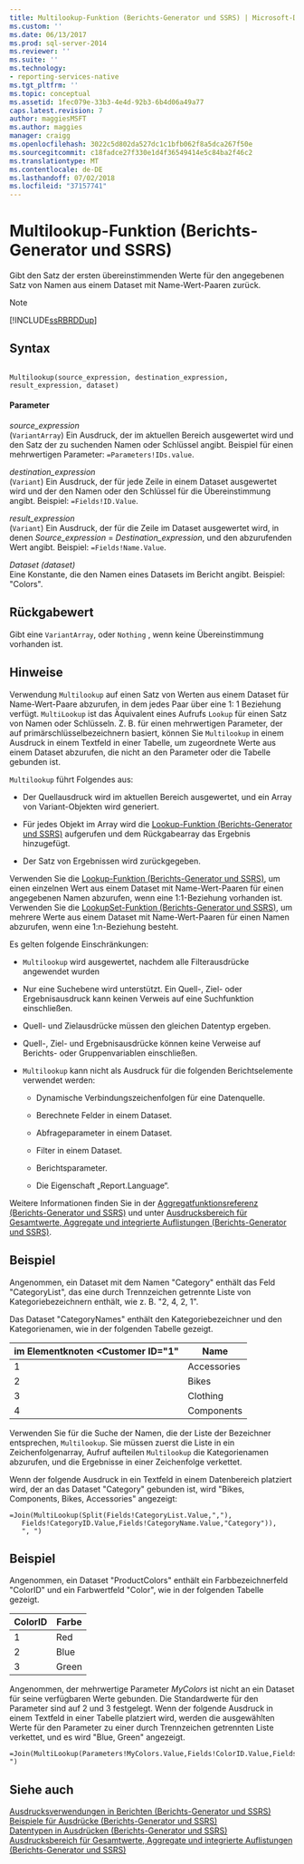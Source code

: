 ```yaml
---
title: Multilookup-Funktion (Berichts-Generator und SSRS) | Microsoft-Dokumentation
ms.custom: ''
ms.date: 06/13/2017
ms.prod: sql-server-2014
ms.reviewer: ''
ms.suite: ''
ms.technology:
- reporting-services-native
ms.tgt_pltfrm: ''
ms.topic: conceptual
ms.assetid: 1fec079e-33b3-4e4d-92b3-6b4d06a49a77
caps.latest.revision: 7
author: maggiesMSFT
ms.author: maggies
manager: craigg
ms.openlocfilehash: 3022c5d802da527dc1c1bfb062f8a5dca267f50e
ms.sourcegitcommit: c18fadce27f330e1d4f36549414e5c84ba2f46c2
ms.translationtype: MT
ms.contentlocale: de-DE
ms.lasthandoff: 07/02/2018
ms.locfileid: "37157741"
---
```

# <a name="multilookup-function-report-builder-and-ssrs"></a>Multilookup-Funktion (Berichts-Generator und SSRS)
  Gibt den Satz der ersten übereinstimmenden Werte für den angegebenen Satz von Namen aus einem Dataset mit Name-Wert-Paaren zurück.  
  
> [!NOTE]  
>  [!INCLUDE[ssRBRDDup](../../includes/ssrbrddup-md.md)]  
  
## <a name="syntax"></a>Syntax  
  
```  
  
Multilookup(source_expression, destination_expression, result_expression, dataset)  
```  
  
#### <a name="parameters"></a>Parameter  
 *source_expression*  
 (`VariantArray`) Ein Ausdruck, der im aktuellen Bereich ausgewertet wird und den Satz der zu suchenden Namen oder Schlüssel angibt. Beispiel für einen mehrwertigen Parameter: `=Parameters!IDs.value`.  
  
 *destination_expression*  
 (`Variant`) Ein Ausdruck, der für jede Zeile in einem Dataset ausgewertet wird und der den Namen oder den Schlüssel für die Übereinstimmung angibt. Beispiel: `=Fields!ID.Value`.  
  
 *result_expression*  
 (`Variant`) Ein Ausdruck, der für die Zeile im Dataset ausgewertet wird, in denen *Source_expression* = *Destination_expression*, und den abzurufenden Wert angibt. Beispiel: `=Fields!Name.Value`.  
  
 *Dataset (dataset)*  
 Eine Konstante, die den Namen eines Datasets im Bericht angibt. Beispiel: "Colors".  
  
## <a name="return"></a>Rückgabewert  
 Gibt eine `VariantArray`, oder `Nothing` , wenn keine Übereinstimmung vorhanden ist.  
  
## <a name="remarks"></a>Hinweise  
 Verwendung `Multilookup` auf einen Satz von Werten aus einem Dataset für Name-Wert-Paare abzurufen, in dem jedes Paar über eine 1: 1 Beziehung verfügt. `MultiLookup` ist das Äquivalent eines Aufrufs `Lookup` für einen Satz von Namen oder Schlüsseln. Z. B. für einen mehrwertigen Parameter, der auf primärschlüsselbezeichnern basiert, können Sie `Multilookup` in einem Ausdruck in einem Textfeld in einer Tabelle, um zugeordnete Werte aus einem Dataset abzurufen, die nicht an den Parameter oder die Tabelle gebunden ist.  
  
 `Multilookup` führt Folgendes aus:  
  
-   Der Quellausdruck wird im aktuellen Bereich ausgewertet, und ein Array von Variant-Objekten wird generiert.  
  
-   Für jedes Objekt im Array wird die [Lookup-Funktion (Berichts-Generator und SSRS)](report-builder-functions-lookup-function.md) aufgerufen und dem Rückgabearray das Ergebnis hinzugefügt.  
  
-   Der Satz von Ergebnissen wird zurückgegeben.  
  
 Verwenden Sie die [Lookup-Funktion (Berichts-Generator und SSRS)](report-builder-functions-lookup-function.md), um einen einzelnen Wert aus einem Dataset mit Name-Wert-Paaren für einen angegebenen Namen abzurufen, wenn eine 1:1-Beziehung vorhanden ist. Verwenden Sie die [LookupSet-Funktion (Berichts-Generator und SSRS)](report-builder-functions-lookupset-function.md), um mehrere Werte aus einem Dataset mit Name-Wert-Paaren für einen Namen abzurufen, wenn eine 1:n-Beziehung besteht.  
  
 Es gelten folgende Einschränkungen:  
  
-   `Multilookup` wird ausgewertet, nachdem alle Filterausdrücke angewendet wurden  
  
-   Nur eine Suchebene wird unterstützt. Ein Quell-, Ziel- oder Ergebnisausdruck kann keinen Verweis auf eine Suchfunktion einschließen.  
  
-   Quell- und Zielausdrücke müssen den gleichen Datentyp ergeben.  
  
-   Quell-, Ziel- und Ergebnisausdrücke können keine Verweise auf Berichts- oder Gruppenvariablen einschließen.  
  
-   `Multilookup` kann nicht als Ausdruck für die folgenden Berichtselemente verwendet werden:  
  
    -   Dynamische Verbindungszeichenfolgen für eine Datenquelle.  
  
    -   Berechnete Felder in einem Dataset.  
  
    -   Abfrageparameter in einem Dataset.  
  
    -   Filter in einem Dataset.  
  
    -   Berichtsparameter.  
  
    -   Die Eigenschaft „Report.Language“.  
  
 Weitere Informationen finden Sie in der [Aggregatfunktionsreferenz (Berichts-Generator und SSRS)](report-builder-functions-aggregate-functions-reference.md) und unter [Ausdrucksbereich für Gesamtwerte, Aggregate und integrierte Auflistungen (Berichts-Generator und SSRS)](expression-scope-for-totals-aggregates-and-built-in-collections.md).  
  
## <a name="example"></a>Beispiel  
 Angenommen, ein Dataset mit dem Namen "Category" enthält das Feld "CategoryList", das eine durch Trennzeichen getrennte Liste von Kategoriebezeichnern enthält, wie z. B. "2, 4, 2, 1".  
  
 Das Dataset "CategoryNames" enthält den Kategoriebezeichner und den Kategorienamen, wie in der folgenden Tabelle gezeigt.  
  
|im Elementknoten &lt;Customer ID="1"|Name|  
|--------|----------|  
|1|Accessories|  
|2|Bikes|  
|3|Clothing|  
|4|Components|  
  
 Verwenden Sie für die Suche der Namen, die der Liste der Bezeichner entsprechen, `Multilookup`. Sie müssen zuerst die Liste in ein Zeichenfolgenarray, Aufruf aufteilen `Multilookup` die Kategorienamen abzurufen, und die Ergebnisse in einer Zeichenfolge verkettet.  
  
 Wenn der folgende Ausdruck in ein Textfeld in einem Datenbereich platziert wird, der an das Dataset "Category" gebunden ist, wird "Bikes, Components, Bikes, Accessories" angezeigt:  
  
```  
=Join(MultiLookup(Split(Fields!CategoryList.Value,","),  
   Fields!CategoryID.Value,Fields!CategoryName.Value,"Category")),  
   ", ")  
```  
  
## <a name="example"></a>Beispiel  
 Angenommen, ein Dataset "ProductColors" enthält ein Farbbezeichnerfeld "ColorID" und ein Farbwertfeld "Color", wie in der folgenden Tabelle gezeigt.  
  
|ColorID|Farbe|  
|-------------|-----------|  
|1|Red|  
|2|Blue|  
|3|Green|  
  
 Angenommen, der mehrwertige Parameter *MyColors* ist nicht an ein Dataset für seine verfügbaren Werte gebunden. Die Standardwerte für den Parameter sind auf 2 und 3 festgelegt. Wenn der folgende Ausdruck in einem Textfeld in einer Tabelle platziert wird, werden die ausgewählten Werte für den Parameter zu einer durch Trennzeichen getrennten Liste verkettet, und es wird "Blue, Green" angezeigt.  
  
```  
=Join(MultiLookup(Parameters!MyColors.Value,Fields!ColorID.Value,Fields!Color.Value,"ProductColors"),", ")  
```  
  
## <a name="see-also"></a>Siehe auch  
 [Ausdrucksverwendungen in Berichten &#40;Berichts-Generator und SSRS&#41;](expression-uses-in-reports-report-builder-and-ssrs.md)   
 [Beispiele für Ausdrücke &#40;Berichts-Generator und SSRS&#41;](expression-examples-report-builder-and-ssrs.md)   
 [Datentypen in Ausdrücken (Berichts-Generator und SSRS)](expressions-report-builder-and-ssrs.md)   
 [Ausdrucksbereich für Gesamtwerte, Aggregate und integrierte Auflistungen &#40;Berichts-Generator und SSRS&#41;](expression-scope-for-totals-aggregates-and-built-in-collections.md)  
  
  
